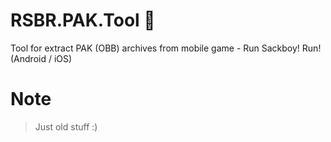 # RSBR.PAK.Tool :see_no_evil:
Tool for extract PAK (OBB) archives from mobile game - Run Sackboy! Run! (Android / iOS)

# Note
> Just old stuff :)